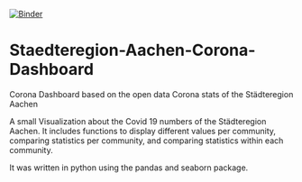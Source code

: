[![Binder](https://mybinder.org/badge_logo.svg)](https://mybinder.org/v2/gh/ullisteindl/Staedteregion-Aachen-Corona-Dashboard/HEAD)


# Staedteregion-Aachen-Corona-Dashboard
Corona Dashboard based on the open data Corona stats of the Städteregion Aachen

A small Visualization about the Covid 19 numbers of the Städteregion Aachen. 
It includes functions to display different values per community, comparing statistics per community,
and comparing statistics within each community. 

It was written in python using the pandas and seaborn package.
